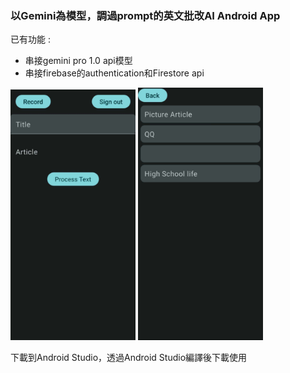 ### 以Gemini為模型，調過prompt的英文批改AI Android App
已有功能 : 
* 串接gemini pro 1.0 api模型
* 串接firebase的authentication和Firestore api
<img src="https://github.com/Max042004/GeminiWrite/blob/master/461821022_1049338960164562_3753559856151885840_n.jpg"  width="200px" />
<img src="https://github.com/Max042004/GeminiWrite/blob/master/461643008_1585615495723980_890782945257692230_n.jpg"  width="200px" />

下載到Android Studio，透過Android Studio編譯後下載使用
